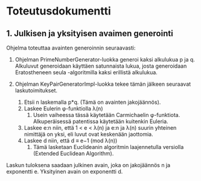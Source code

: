 # Toteutusdokumentti

## 1. Julkisen ja yksityisen avaimen generointi

Ohjelma toteuttaa avainten generoinnin seuraavasti:

1. Ohjelman PrimeNumberGenerator-luokka generoi kaksi alkulukua p ja q. Alkuluvut generoidaan käyttäen satunnaista lukua, josta generoidaan Eratostheneen seula -algoritmilla kaksi erillistä alkulukua. 

2. Ohjelman KeyPairGeneratorImpl-luokka tekee tämän jälkeen seuraavat laskutoimitukset.
    1. Etsii n laskemalla p*q. (Tämä on avainten jakojäännös).
    2. Laskee Eulerin  φ-funktiolla λ(n)
        1. Usein vaiheessa tässä käytetään Carmichaelin φ-funktiota. Alkuperäisessä patentissa käytetään kuitenkin Euleria. 
    3. Laskee e:n niin, että 1 < e < λ(n)  ja e:n ja λ(n) suurin yhteinen nimittäjä on yksi, eli luvut ovat keskenään jaottomia.
    4. Laskee d niin, että d ≡ e−1 (mod λ(n))
        1. Tämä lasketaan Euclideanin algoritmin laajennetulla versiolla (Extended Euclidean Algorithm).

Laskun tuloksena saadaan julkinen avain, joka on jakojäännös n ja exponentti e. Yksityinen avain on exponentti d.
